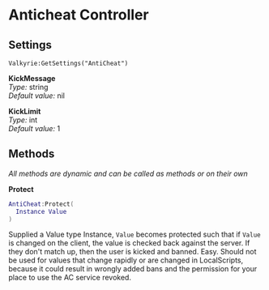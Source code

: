 Anticheat Controller
===
Settings
---
`Valkyrie:GetSettings("AntiCheat")`

**KickMessage**  
*Type:* string  
*Default value:* nil  
  
**KickLimit**  
*Type:* int  
*Default value:* 1

Methods
---
*All methods are dynamic and can be called as methods or on their own*  

**Protect**
``` lua
AntiCheat:Protect(
  Instance Value
)
```
Supplied a Value type Instance, `Value` becomes protected such that if `Value`
is changed on the client, the value is checked back against the server. If they
don't match up, then the user is kicked and banned. Easy. Should not be used for
values that change rapidly or are changed in LocalScripts, because it could
result in wrongly added bans and the permission for your place to use the AC
service revoked.